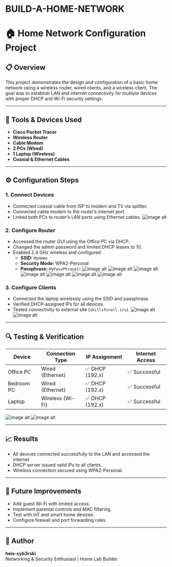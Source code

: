 # BUILD-A-HOME-NETWORK
# 🏠 Home Network Configuration Project

## 📋 Overview
This project demonstrates the design and configuration of a basic home network using a wireless router, wired clients, and a wireless client. The goal was to establish LAN and internet connectivity for multiple devices with proper DHCP and Wi-Fi security settings.

---

## 🧰 Tools & Devices Used
- **Cisco Packet Tracer**
- **Wireless Router**
- **Cable Modem**
- **2 PCs (Wired)**
- **1 Laptop (Wireless)**
- **Coaxial & Ethernet Cables**

---

## ⚙️ Configuration Steps

### 1. Connect Devices
- Connected coaxial cable from ISP to modem and TV via splitter.
- Connected cable modem to the router’s internet port.
- Linked both PCs to router’s LAN ports using Ethernet cables.
  ![image alt](https://github.com/heis-cyb3rski/BUILD-A-HOME-NETWORK/blob/60aa1bf5c64355387ce5b1d1c27c948a5b2ff231/Connected%20Devices%20with%20Cables%20STEP%201.png)

### 2. Configure Router
- Accessed the router GUI using the Office PC via DHCP.
- Changed the admin password and limited DHCP leases to 10.
- Enabled 2.4 GHz wireless and configured:
  - **SSID:** `MyHome`
  - **Security Mode:** WPA2-Personal
  - **Passphrase:** `MyPassPhrase1!`
![image alt](https://github.com/heis-cyb3rski/BUILD-A-HOME-NETWORK/blob/f685152ec2a1b457f0329b9c86c3847192d55613/configure%20Router%20through%20GUI%20.png)
![image alt](https://github.com/heis-cyb3rski/BUILD-A-HOME-NETWORK/blob/f685152ec2a1b457f0329b9c86c3847192d55613/changed%20the%20admin%20password%20.png)
![image alt](https://github.com/heis-cyb3rski/BUILD-A-HOME-NETWORK/blob/f685152ec2a1b457f0329b9c86c3847192d55613/Limited%20DHCP%20leases%20to%2010.png)
![image alt](https://github.com/heis-cyb3rski/BUILD-A-HOME-NETWORK/blob/f685152ec2a1b457f0329b9c86c3847192d55613/Enabled%202.4GHz%20Wireless%20.png)
![image alt](https://github.com/heis-cyb3rski/BUILD-A-HOME-NETWORK/blob/f685152ec2a1b457f0329b9c86c3847192d55613/Configure%20Passpharse%20Router.png)
![image alt](https://github.com/heis-cyb3rski/BUILD-A-HOME-NETWORK/blob/f685152ec2a1b457f0329b9c86c3847192d55613/Settings%20are%20successful.png)
![image alt](https://github.com/heis-cyb3rski/BUILD-A-HOME-NETWORK/blob/f685152ec2a1b457f0329b9c86c3847192d55613/Confirmation%20of%20Connectivity%20thru%20web%20browser%20on%20OFFICE%20PC%20.png)


### 3. Configure Clients
- Connected the laptop wirelessly using the SSID and passphrase.
- Verified DHCP-assigned IPs for all devices.
- Tested connectivity to external site (`skillsforall.srv`).
![image alt](https://github.com/heis-cyb3rski/BUILD-A-HOME-NETWORK/blob/f685152ec2a1b457f0329b9c86c3847192d55613/Connection%20to%20Router%20Succesful%20.png)
![image alt](https://github.com/heis-cyb3rski/BUILD-A-HOME-NETWORK/blob/f685152ec2a1b457f0329b9c86c3847192d55613/Browsing%20confirmation%20on%20Laptop.png)



---

## 🔍 Testing & Verification
| Device        | Connection Type | IP Assignment | Internet Access |
|----------------|-----------------|----------------|----------------|
| Office PC     | Wired (Ethernet) | ✅ DHCP (192.x) | ✅ Successful |
| Bedroom PC    | Wired (Ethernet) | ✅ DHCP (192.x) | ✅ Successful |
| Laptop        | Wireless (Wi-Fi) | ✅ DHCP (192.x) | ✅ Successful |

![image alt](https://github.com/heis-cyb3rski/BUILD-A-HOME-NETWORK/blob/f685152ec2a1b457f0329b9c86c3847192d55613/Completion%20of%20Activity.png)
![image alt](https://github.com/heis-cyb3rski/BUILD-A-HOME-NETWORK/blob/f685152ec2a1b457f0329b9c86c3847192d55613/Screenshot%202025-10-27%20143650.png)


---

## 📈 Results
- All devices connected successfully to the LAN and accessed the internet.
- DHCP server issued valid IPs to all clients.
- Wireless connection secured using WPA2-Personal.

---

## 🚀 Future Improvements
- Add guest Wi-Fi with limited access.
- Implement parental controls and MAC filtering.
- Test with IoT and smart home devices.
- Configure firewall and port forwarding rules.

---

## 🧾 Author
**heis-cyb3rski**  
Networking & Security Enthusiast | Home Lab Builder
